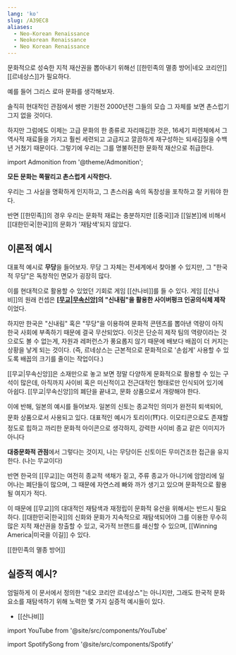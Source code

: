 ```yaml
---
lang: 'ko'
slug: /A39EC8
aliases:
  - Neo-Korean Renaissance
  - Neokorean Renaissance
  - Neo Korean Renaissance
---
```


문화적으로 성숙한 지적 재산권을 뽑아내기 위해선 [[한민족의 멸종 방어|네오 코리안]] [[르네상스]]가 필요하다.

예를 들어 그리스 로마 문화를 생각해보자.

솔직히 현대적인 관점에서 쌩판 기원전 2000년전 그들의 모습 그 자체를 보면 촌스럽기 그지 없을 것이다.

하지만 그럼에도 이제는 고급 문화의 한 종류로 자리매김한 것은, 16세기 피렌체에서 그 역사적 재료들을 가지고 훨씬 세련되고 고급지고 깔끔하게 재구성하는 되새김질을 수백년 거쳤기 때문이다. 그렇기에 우리는 그를 명불허전한 문화적 재산으로 취급한다.

import Admonition from '@theme/Admonition';

<Admonition type="info" title='' icon="💬">

**모든 문화는 쪽팔리고 촌스럽게 시작한다.**

우리는 그 사실을 명확하게 인지하고, 그 촌스러움 속의 독창성을 포착하고 잘 키워야 한다.

</Admonition>

반면 [[한민족]]의 경우 우리는 문화적 재료는 충분하지만 [[중국]]과 [[일본]]에 비해서 [[대한민국|한국]]의 문화가 '재탐색'되지 않았다.

## 이론적 예시

대표적 예시로 **무당**을 들어보자. 무당 그 자체는 전세계에서 찾아볼 수 있지만, 그 "한국적 무당"은 독창적인 면모가 굉장히 많다.

이를 현대적으로 활용할 수 있었던 기회로 게임 [[산나비]]를 들 수 있다. 게임 [[산나비]]의 원래 컨셉은 **[[무교|무속신앙]]([[무교]])의 "신내림"을 활용한 사이버펑크 인공의식체 제작**이었다.

하지만 한국은 "신내림" 혹은 "무당"을 이용하여 문화적 콘텐츠를 뽑아낸 역량이 아직 한국 사회에 부족하기 때문에 결국 무산되었다. 이것은 단순히 제작 팀의 역량이라는 것으로도 볼 수 없는게, 자원과 레퍼런스가 풍요롭지 않기 때문에 배보다 배꼽이 더 커지는 상황을 낳게 되는 것이다. (즉, 르네상스는 근본적으로 문화적으로 '손쉽게' 사용할 수 있도록 배꼽의 크기를 줄이는 작업이다.)

[[무교|무속신앙]]은 소재만으로 놓고 보면 정말 다양하게 문화적으로 활용할 수 있는 구석이 많은데, 아직까지 사이비 혹은 미신적이고 전근대적인 형태로만 인식되어 있기에 아쉽다. [[무교|무속신앙]]의 폐단을 끝내고, 문화 상품으로서 개량해야 한다.

이에 반해, 일본의 예시를 들어보자. 일본의 신토는 종교적인 의미가 완전히 퇴색되어, 문화 상품으로서 사용되고 있다. 대표적인 예시가 토리이(⛩)다. 이모티콘으로도 존재할 정도로 힙하고 까리한 문화적 아이콘으로 생각하지, 강력한 사이비 종교 같은 이미지가 아니다

<Admonition type="danger" title='' icon="💬">

**대중문화적 관점**에서 그렇다는 것이지, 나는 무당이든 신토이든 무미건조한 접근을 유지한다. (나는 무교이다)

</Admonition>

반면 한국의 [[무교]]는 여전히 종교적 색채가 짙고, 주류 종교가 아니기에 암암리에 일어나는 폐단들이 많으며, 그 때문에 자연스레 빠와 까가 생기고 있으며 문화적으로 활용될 여지가 적다.

이 때문에 [[무교]]의 대대적인 재탐색과 재정립이 문화적 유산을 위해서는 반드시 필요하다.
[[대한민국|한국]]의 신화와 문화가 지속적으로 재탐색되어야 그를 이용한 무수히 많은 지적 재산권을 창출할 수 있고, 국가적 브랜드를 쇄신할 수 있으며, [[Winning America|미국을 이길]] 수 있다.

[[한민족의 멸종 방어]]

## 실증적 예시?

엄밀하게 이 문서에서 정의한 "네오 코리안 르네상스"는 아니지만, 그래도 한국적 문화 요소를 재탐색하기 위해 노력한 몇 가지 실증적 예시들이 있다.

- [[산나비]]

import YouTube from '@site/src/components/YouTube'

<YouTube id="tKWV3IQS2E4"/>

<YouTube id="oMe3k4-OwHM"/>

<YouTube id="XqU1gm1w6Pc"/>

import SpotifySong from '@site/src/components/Spotify'

<SpotifySong url="https://open.spotify.com/embed/track/7vmLPowadrjg0UxrTIVAof?utm_source=generator"/>
<SpotifySong url="https://open.spotify.com/embed/track/2yoZW9Uvkl5cNsF7GATYUv?utm_source=generator"/>
<SpotifySong url="https://open.spotify.com/embed/track/2UbkPKhRNP6Udt00rMyVOz?utm_source=generator"/>
<SpotifySong url="https://open.spotify.com/embed/track/0wqdresTib8pJkrpKK1nmF?utm_source=generator"/>
<SpotifySong url="https://open.spotify.com/embed/track/4zvOGGNDe6Tx879wmAAWjR?utm_source=generator"/>

